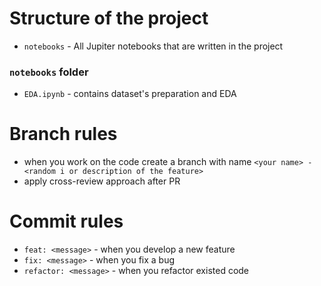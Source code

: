 # Structure of the project

- `notebooks` - All Jupiter notebooks that are written in the project


### `notebooks` folder
- `EDA.ipynb` - contains dataset's preparation and EDA


# Branch rules
- when you work on the code create a branch with name `<your name> - <random i or description of the feature>` 
- apply cross-review approach after PR

# Commit rules
- `feat: <message>` - when you develop a new feature
- `fix: <message>` - when you fix a bug
- `refactor: <message>` - when you refactor existed code